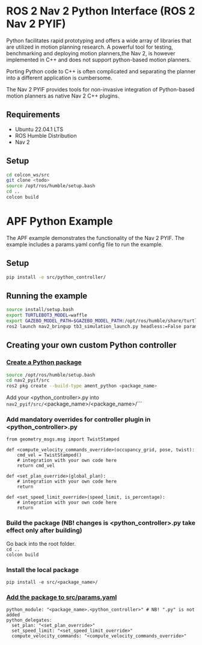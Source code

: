 # ROS 2 Nav 2 Python Interface (ROS 2 Nav 2 PYIF)
Python facilitates rapid prototyping and offers a wide array of libraries that are utilized in motion planning research. 
A powerful tool for testing, benchmarking and deploying motion planners,the Nav 2, is however implemented in C++ and does not support python-based motion planners.

Porting Python code to C++ is often complicated and separating the planner into a different application is cumbersome.  

The Nav 2 PYIF provides tools for non-invasive integration of Python-based motion planners as native Nav 2 C++ plugins. 

## Requirements
* Ubuntu 22.04.1 LTS
* ROS Humble Distribution
* Nav 2

## Setup
``` bash
cd colcon_ws/src
git clone <todo>
source /opt/ros/humble/setup.bash
cd ..
colcon build
```

# APF Python Example
The APF example demonstrates the functionality of the Nav 2 PYIF. 
The example includes a params.yaml config file to run the example.

## Setup 
``` bash
pip install -e src/python_controller/
```

## Running the example
``` bash
source install/setup.bash
export TURTLEBOT3_MODEL=waffle
export GAZEBO_MODEL_PATH=$GAZEBO_MODEL_PATH:/opt/ros/humble/share/turtlebot3_gazebo/models
ros2 launch nav2_bringup tb3_simulation_launch.py headless:=False params_file:=<path_to_nav2_pyif>/src/params.yaml 
```

## Creating your own custom Python controller
### [Create a Python package](https://docs.ros.org/en/foxy/Tutorials/Beginner-Client-Libraries/Creating-Your-First-ROS2-Package.html)

``` bash
source /opt/ros/humble/setup.bash
cd nav2_pyif/src
ros2 pkg create --build-type ament_python <package_name>
```
Add your <python_controller>.py into ```nav2_pyif/src/```<package_name>/<package_name>/```<br/>

### Add mandatory overrides for controller plugin in <python_controller>.py
```
from geometry_msgs.msg import TwistStamped

def <compute_velocity_commands_override>(occupancy_grid, pose, twist):
    cmd_vel = TwistStamped()
    # integration with your own code here
    return cmd_vel

def <set_plan_override>(global_plan):
    # integration with your own code here
    return

def <set_speed_limit_override>(speed_limit, is_percentage):
    # integration with your own code here
    return
```

### Build the package (NB! changes is <python_controller>.py take effect only after building)
Go back into the root folder.<br/>
```cd ..```<br/>
```colcon build```<br/>

### Install the local package
```pip install -e src/<package_name>/```<br/>

### [Add the package to src/params.yaml](https://github.com/DanelLepp/ros_cppy/blob/main/src/params.yaml)
```
python_module: "<package_name>.<python_controller>" # NB! ".py" is not added
python_delegates:
  set_plan: "<set_plan_override>"
  set_speed_limit: "<set_speed_limit_override>"
  compute_velocity_commands: "<compute_velocity_commands_override>"
```

